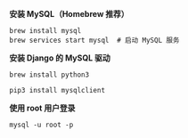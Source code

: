 **安装 MySQL（Homebrew 推荐）**

```
brew install mysql
brew services start mysql  # 启动 MySQL 服务
```



**安装 Django 的 MySQL 驱动**

```
brew install python3

pip3 install mysqlclient
```



**使用 root 用户登录**

```
mysql -u root -p
```